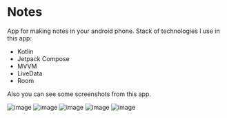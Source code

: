 # Notes
App for making notes in your android phone.
Stack of technologies I use in this app:
- Kotlin
- Jetpack Compose
- MVVM
- LiveData
- Room

Also you can see some screenshots from this app.

![image](https://user-images.githubusercontent.com/63496492/177790769-f9337c80-0a81-467f-8e0a-aeeefe84048f.png)
![image](https://user-images.githubusercontent.com/63496492/177790851-b0e0b4e4-fd2b-4aa9-9ad7-95b4c3fc866c.png)
![image](https://user-images.githubusercontent.com/63496492/177790971-19065852-2246-46ff-abee-ea687710a9cb.png)
![image](https://user-images.githubusercontent.com/63496492/177791013-86040905-cfb5-4bac-86e9-25db206dcee9.png)
![image](https://user-images.githubusercontent.com/63496492/177791234-c5cd2f04-0b3d-4e52-9910-d527704bb209.png)
